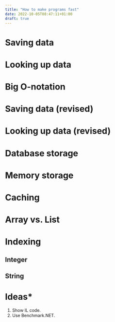 ```yaml
---
title: "How to make programs fast"
date: 2022-10-05T08:47:11+01:00
draft: true
---
```


# Saving data

# Looking up data

# Big O-notation

# Saving data (revised)

# Looking up data (revised)

# Database storage

# Memory storage

# Caching

# Array vs. List

# Indexing

## Integer

## String

# Ideas*

 1. Show IL code.
 2. Use Benchmark.NET.